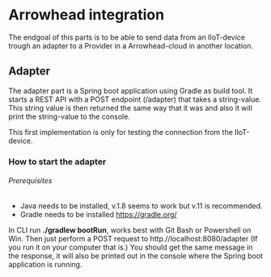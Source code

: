 # Arrowhead integration
The endgoal of this parts is to be able to send data from an IIoT-device trough an adapter to a Provider in a Arrowhead-cloud in another location.
## Adapter
The adapter part is a Spring boot application using Gradle as build tool. It starts a REST API with a POST endpoint
(/adapter) that takes a string-value. This string value is then returned the same way that it was and also it will print
the string-value to the console.

This first implementation is only for testing the connection from the IIoT-device.
### How to start the adapter
###### Prerequisites
- Java needs to be installed, v.1.8 seems to work but v.11 is recommended.
- Gradle needs to be installed https://gradle.org/
  
 In CLI run **./gradlew bootRun**, works best with Git Bash or Powershell on Win.
 Then just perform a POST request to http.//localhost:8080/adapter (If you run it on your computer that is.)
 You should get the same message in the response, it will also be printed out in the console where the Spring boot application is running.
